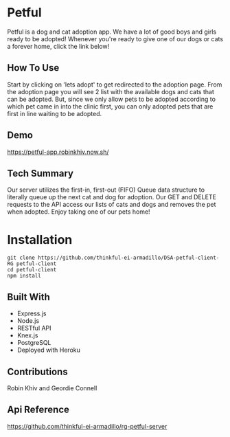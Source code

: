 # Petful

Petful is a dog and cat adoption app. We have a lot of good boys and girls ready to be adopted!
Whenever you're ready to give one of our dogs or cats a forever home, click the link below!

## How To Use
Start by clicking on 'lets adopt' to get redirected to the adoption page. From the adoption page you will see 2 list with the available dogs and cats that can be adopted. But, since we only allow pets to be adopted according to which pet came in into the clinic first, you can only adopted pets that are first in line waiting to be adopted.

## Demo

https://petful-app.robinkhiv.now.sh/

## Tech Summary

Our server utilizes the first-in, first-out (FIFO) Queue data structure to literally queue up the next cat and dog for adoption. Our GET and DELETE requests to the API access our lists of cats and dogs and removes the pet when adopted. Enjoy taking one of our pets home!

# Installation
```
git clone https://github.com/thinkful-ei-armadillo/DSA-petful-client-RG petful-client
cd petful-client  
npm install 
```
## Built With

* Express.js
* Node.js
* RESTful API
* Knex.js
* PostgreSQL
* Deployed with Heroku

## Contributions
Robin Khiv and Geordie Connell

## Api Reference 
https://github.com/thinkful-ei-armadillo/rg-petful-server

